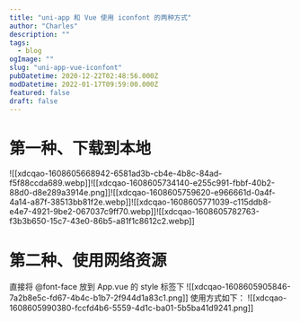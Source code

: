 ```yaml
---
title: "uni-app 和 Vue 使用 iconfont 的两种方式"
author: "Charles"
description: ""
tags:
  - blog
ogImage: ""
slug: "uni-app-vue-iconfont"
pubDatetime: 2020-12-22T02:48:56.000Z
modDatetime: 2022-01-17T09:59:00.000Z
featured: false
draft: false
---
```


# 第一种、下载到本地

![[xdcqao-1608605668942-6581ad3b-cb4e-4b8c-84ad-f5f88ccda689.webp]]![[xdcqao-1608605734140-e255c991-fbbf-40b2-88d0-d8e289a3914e.png]]![[xdcqao-1608605759620-e966661d-0a4f-4a14-a87f-38513bb81f2e.webp]]![[xdcqao-1608605771039-c115ddb8-e4e7-4921-9be2-067037c9ff70.webp]]![[xdcqao-1608605782763-f3b3b650-15c7-43e0-86b5-a81f1c8612c2.webp]]

# 第二种、使用网络资源

直接将 @font-face 放到 App.vue 的 style 标签下
![[xdcqao-1608605905846-7a2b8e5c-fd67-4b4c-b1b7-2f944d1a83c1.png]]
使用方式如下：
![[xdcqao-1608605990380-fccfd4b6-5559-4d1c-ba01-5b5ba41d9241.png]]
